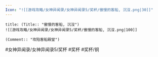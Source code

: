 ```yaml
---
Icon: "![[游戏攻略/女神异闻录/女神异闻录5/奖杯/傲慢的客船, 沉沒.png|30]]"
---
```

```ad-common-bronze-trophy
title: (Title:: "傲慢的客船, 沉沒")
![[游戏攻略/女神异闻录/女神异闻录5/奖杯/傲慢的客船, 沉沒.png|100]]

(Comment:: "攻陷客船殿堂")
```

#女神异闻录/女神异闻录5/奖杯 #奖杯 #奖杯/铜
